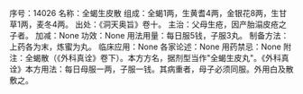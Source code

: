 序号：14026
名称：全蝎生皮散
组成：全蝎1两，生黄耆4两，金银花8两，生甘草1两，麦冬4两。
出处：《洞天奥旨》卷十。
主治：父母生疮，因产胎溻皮疮之子者。
加减：None
功效：None
用法用量：每日服5钱，子服3丸。
制备方法：上药各为末，炼蜜为丸。
临床应用：None
各家论述：None
用药禁忌：None
附注：全蝎散（《外科真诠》卷下）。本方方名，据剂型当作"全蝎生皮丸"。《外科真诠》本方用法：每日母服一两，子服一钱。其病重者，母子必须同服。外用白及散敷之。
